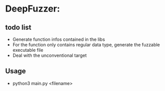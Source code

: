 # DeepFuzzer: 
## todo list
 - Generate function infos contained in the libs
 - For the function only contains regular data type, generate the fuzzable executable file
 - Deal with the unconventional target
## Usage
 - python3 main.py \<filename>